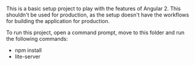 This is a basic setup project to play with the features of Angular 2. This shouldn't be used for production, as the setup doesn't have the workflows for building the application for production.

To run this project, open a command prompt, move to this folder and run the following commands:

 - npm install
 - lite-server